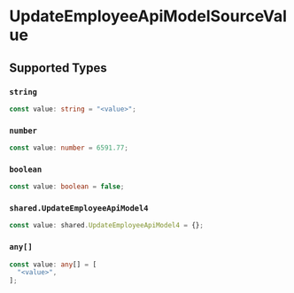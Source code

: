 # UpdateEmployeeApiModelSourceValue


## Supported Types

### `string`

```typescript
const value: string = "<value>";
```

### `number`

```typescript
const value: number = 6591.77;
```

### `boolean`

```typescript
const value: boolean = false;
```

### `shared.UpdateEmployeeApiModel4`

```typescript
const value: shared.UpdateEmployeeApiModel4 = {};
```

### `any[]`

```typescript
const value: any[] = [
  "<value>",
];
```


